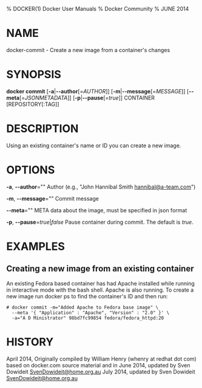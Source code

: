 % DOCKER(1) Docker User Manuals
% Docker Community
% JUNE 2014
# NAME
docker-commit - Create a new image from a container's changes

# SYNOPSIS
**docker commit**
[**-a**|**--author**[=*AUTHOR*]]
[**-m**|**--message**[=*MESSAGE*]]
[**--meta**[=*JSONMETADATA*]]
[**-p**|**--pause**[=*true*]]
 CONTAINER [REPOSITORY[:TAG]]

# DESCRIPTION
Using an existing container's name or ID you can create a new image.

# OPTIONS
**-a**, **--author**=""
   Author (e.g., "John Hannibal Smith <hannibal@a-team.com>")

**-m**, **--message**=""
   Commit message

**--meta**=""
   META data about the image, must be specified in json format

**-p**, **--pause**=*true*|*false*
   Pause container during commit. The default is *true*.

# EXAMPLES

## Creating a new image from an existing container
An existing Fedora based container has had Apache installed while running
in interactive mode with the bash shell. Apache is also running. To
create a new image run docker ps to find the container's ID and then run:

    # docker commit -m="Added Apache to Fedora base image" \
      --meta '{ "Application" : "Apache", "Version" : "2.0" }' \
      -a="A D Ministrator" 98bd7fc99854 fedora/fedora_httpd:20

# HISTORY
April 2014, Originally compiled by William Henry (whenry at redhat dot com)
based on docker.com source material and in
June 2014, updated by Sven Dowideit <SvenDowideit@home.org.au>
July 2014, updated by Sven Dowideit <SvenDowideit@home.org.au>
